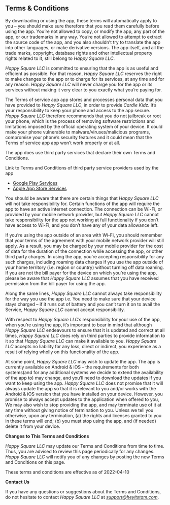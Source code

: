 **Terms & Conditions**
----------------

By downloading or using the app, these terms will automatically apply to you – you should make sure therefore that you read them carefully before using the app. You’re not allowed to copy, or modify the app, any part of the app, or our trademarks in any way. You’re not allowed to attempt to extract the source code of the app, and you also shouldn’t try to translate the app into other languages, or make derivative versions. The app itself, and all the trade marks, copyright, database rights and other intellectual property rights related to it, still belong to *Happy Square LLC*.

*Happy Square LLC* is committed to ensuring that the app is as useful and efficient as possible. For that reason, *Happy Square LLC* reserves the right to make changes to the app or to charge for its services, at any time and for any reason. *Happy Square LLC* will never charge you for the app or its services without making it very clear to you exactly what you’re paying for.

The Terms of service app app stores and processes personal data that you have provided to *Happy Square LLC*, in order to provide *Cardle Kidz*. It’s your responsibility to keep your phone and access to the app secure. *Happy Square LLC* therefore recommends that you do not jailbreak or root your phone, which is the process of removing software restrictions and limitations imposed by the official operating system of your device. It could make your phone vulnerable to malware/viruses/malicious programs, compromise your phone’s security features and it could mean that the Terms of service app app won’t work properly or at all.

The app does use third party services that declare their own Terms and Conditions.

Link to Terms and Conditions of third party service providers used by the app

*   [Google Play Services](https://policies.google.com/terms)
*   [Apple App Store Services](https://www.apple.com/legal/privacy/en-ww/)

You should be aware that there are certain things that *Happy Square LLC* will not take responsibility for. Certain functions of the app will require the app to have an active internet connection. The connection can be Wi-Fi, or provided by your mobile network provider, but *Happy Square LLC* cannot take responsibility for the app not working at full functionality if you don’t have access to Wi-Fi, and you don’t have any of your data allowance left.

If you’re using the app outside of an area with Wi-Fi, you should remember that your terms of the agreement with your mobile network provider will still apply. As a result, you may be charged by your mobile provider for the cost of data for the duration of the connection while accessing the app, or other third party charges. In using the app, you’re accepting responsibility for any such charges, including roaming data charges if you use the app outside of your home territory (i.e. region or country) without turning off data roaming. If you are not the bill payer for the device on which you’re using the app, please be aware that *Happy Square LLC* assumes that you have received permission from the bill payer for using the app.

Along the same lines, *Happy Square LLC* cannot always take responsibility for the way you use the app i.e. You need to make sure that your device stays charged – if it runs out of battery and you can’t turn it on to avail the Service, *Happy Square LLC* cannot accept responsibility.

With respect to *Happy Square LLC*’s responsibility for your use of the app, when you’re using the app, it’s important to bear in mind that although *Happy Square LLC* endeavours to ensure that it is updated and correct at all times, *Happy Square LLC* does rely on third parties to provide information to it so that *Happy Square LLC* can make it available to you. *Happy Square LLC* accepts no liability for any loss, direct or indirect, you experience as a result of relying wholly on this functionality of the app.

At some point, *Happy Square LLC* may wish to update the app. The app is currently available on Android & iOS – the requirements for both systems(and for any additional systems we decide to extend the availability of the app to) may change, and you’ll need to download the updates if you want to keep using the app. *Happy Square LLC* does not promise that it will always update the app so that it is relevant to you and/or works with the Android & iOS version that you have installed on your device. However, you promise to always accept updates to the application when offered to you, We may also wish to stop providing the app, and may terminate use of it at any time without giving notice of termination to you. Unless we tell you otherwise, upon any termination, (a) the rights and licenses granted to you in these terms will end; (b) you must stop using the app, and (if needed) delete it from your device.

**Changes to This Terms and Conditions**

*Happy Square LLC* may update our Terms and Conditions from time to time. Thus, you are advised to review this page periodically for any changes. *Happy Square LLC* will notify you of any changes by posting the new Terms and Conditions on this page.

These terms and conditions are effective as of 2022-04-10

**Contact Us**

If you have any questions or suggestions about the Terms and Conditions, do not hesitate to contact *Happy Square LLC* at *support@heyitstam.com*.
